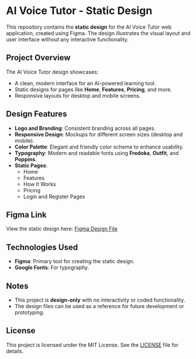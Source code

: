 # AI Voice Tutor - Static Design

This repository contains the **static design** for the AI Voice Tutor web application, created using Figma. The design illustrates the visual layout and user interface without any interactive functionality.

## Project Overview

The AI Voice Tutor design showcases:
- A clean, modern interface for an AI-powered learning tool.
- Static designs for pages like **Home**, **Features**, **Pricing**, and more.
- Responsive layouts for desktop and mobile screens.

## Design Features

- **Logo and Branding**: Consistent branding across all pages.
- **Responsive Design**: Mockups for different screen sizes (desktop and mobile).
- **Color Palette**: Elegant and friendly color scheme to enhance usability.
- **Typography**: Modern and readable fonts using **Fredoka**, **Outfit**, and **Poppins**.
- **Static Pages**:
  - Home
  - Features
  - How It Works
  - Pricing
  - Login and Register Pages

## Figma Link

View the static design here: [Figma Design File](https://www.figma.com/design/dJ3Ep117E420Cz55ZkKoch/Untitled?node-id=0-1&p=f&t=WSPiOFCM0jcnHGy2-0)  




## Technologies Used

- **Figma**: Primary tool for creating the static design.
- **Google Fonts**: For typography.

## Notes

- This project is **design-only** with no interactivity or coded functionality.
- The design files can be used as a reference for future development or prototyping.

## License

This project is licensed under the MIT License. See the [LICENSE](LICENSE) file for details.
